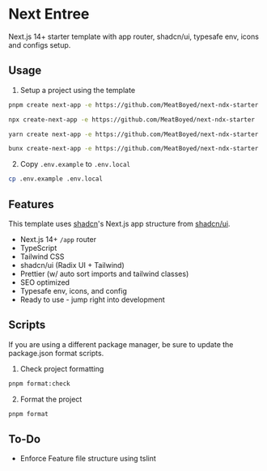 # Next Entree

Next.js 14+ starter template with app router, shadcn/ui, typesafe env, icons and configs setup.

## Usage

1. Setup a project using the template

```bash
pnpm create next-app -e https://github.com/MeatBoyed/next-ndx-starter
```

```bash
npx create-next-app -e https://github.com/MeatBoyed/next-ndx-starter
```

```bash
yarn create next-app -e https://github.com/MeatBoyed/next-ndx-starter
```

```bash
bunx create-next-app -e https://github.com/MeatBoyed/next-ndx-starter
```

2. Copy `.env.example` to `.env.local`

```bash
cp .env.example .env.local
```

## Features

This template uses [shadcn](https://github.com/shadcn)'s Next.js app structure from [shadcn/ui](https://ui.shadcn.com/).

- Next.js 14+ `/app` router
- TypeScript
- Tailwind CSS
- shadcn/ui (Radix UI + Tailwind)
- Prettier (w/ auto sort imports and tailwind classes)
- SEO optimized
- Typesafe env, icons, and config
- Ready to use - jump right into development

## Scripts

If you are using a different package manager, be sure to update the package.json format scripts.

1. Check project formatting

```bash
pnpm format:check
```

2. Format the project

```bash
pnpm format
```
## **To-Do**
- Enforce Feature file structure using tslint
